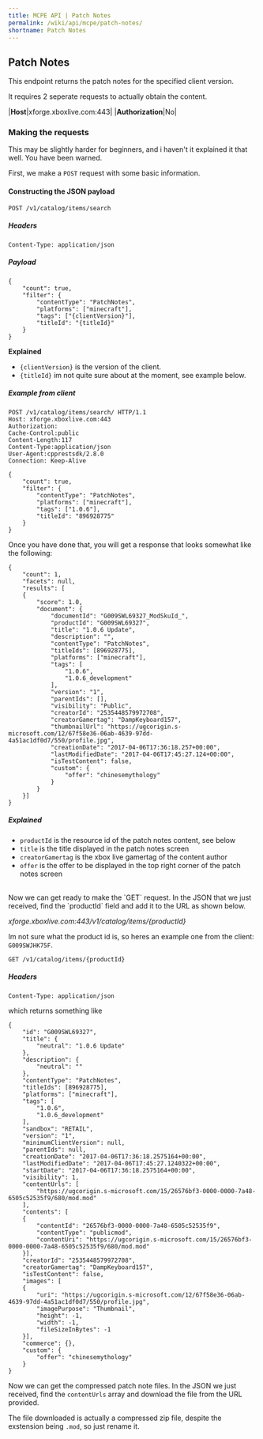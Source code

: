 ```yaml
---
title: MCPE API | Patch Notes
permalink: /wiki/api/mcpe/patch-notes/
shortname: Patch Notes
---
```

## Patch Notes
This endpoint returns the patch notes for the specified client version. 

It requires 2 seperate requests to actually obtain the content.

|**Host**|xforge.xboxlive.com:443|
|**Authorization**|No|

### Making the requests
This may be slightly harder for beginners, and i haven't it explained it that well. You have been warned.

First, we make a `POST` request with some basic information.

#### Constructing the JSON payload
  
```
POST /v1/catalog/items/search
```
  
##### Headers
```
Content-Type: application/json
```
  
##### Payload
```
{
    "count": true,
    "filter": {
        "contentType": "PatchNotes",
        "platforms": ["minecraft"],
        "tags": ["{clientVersion}"],
        "titleId": "{titleId}"
    }
}
```
  
**Explained**  
* `{clientVersion}` is the version of the client.  
* `{titleId}` im not quite sure about at the moment, see example below.  
  
##### Example from client
```
POST /v1/catalog/items/search/ HTTP/1.1
Host: xforge.xboxlive.com:443
Authorization:
Cache-Control:public
Content-Length:117
Content-Type:application/json
User-Agent:cpprestsdk/2.8.0
Connection: Keep-Alive

{
    "count": true,
    "filter": {
        "contentType": "PatchNotes",
        "platforms": ["minecraft"],
        "tags": ["1.0.6"],
        "titleId": "896928775"
    }
}
```

Once you have done that, you will get a response that looks somewhat like the following:

```
{
    "count": 1,
    "facets": null,
    "results": [
    {
        "score": 1.0,
        "document": {
            "documentId": "G009SWL69327_ModSkuId_",
            "productId": "G009SWL69327",
            "title": "1.0.6 Update",
            "description": "",
            "contentType": "PatchNotes",
            "titleIds": [896928775],
            "platforms": ["minecraft"],
            "tags": [
                "1.0.6",
                "1.0.6_development"
            ],
            "version": "1",
            "parentIds": [],
            "visibility": "Public",
            "creatorId": "2535448579972708",
            "creatorGamertag": "DampKeyboard157",
            "thumbnailUrl": "https://ugcorigin.s-microsoft.com/12/67f58e36-06ab-4639-97dd-4a51ac1df0d7/550/profile.jpg",
            "creationDate": "2017-04-06T17:36:18.257+00:00",
            "lastModifiedDate": "2017-04-06T17:45:27.124+00:00",
            "isTestContent": false,
            "custom": {
                "offer": "chinesemythology"
            }
        }
    }]
}
```

##### Explained
* `productId` is the resource id of the patch notes content, see below  
* `title` is the title displayed in the patch notes screen  
* `creatorGamertag` is the xbox live gamertag of the content author  
* `offer` is the offer to be displayed in the top right corner of the patch notes screen  
  
<br>
Now we can get ready to make the `GET` request. In the JSON that we just received, find the `productId` field and add it to the URL as shown below.

*xforge.xboxlive.com:443/v1/catalog/items/{productId}*

Im not sure what the product id is, so heres an example one from the client: `G009SWJHK75F`.
  
```
GET /v1/catalog/items/{productId}
```

##### Headers
```
Content-Type: application/json
```

which returns something like

```
{
    "id": "G009SWL69327", 
    "title": {
        "neutral": "1.0.6 Update" 
    },
    "description": {
        "neutral": ""
    },
    "contentType": "PatchNotes", 
    "titleIds": [896928775], 
    "platforms": ["minecraft"], 
    "tags": [
        "1.0.6",
        "1.0.6_development"
    ],
    "sandbox": "RETAIL", 
    "version": "1",
    "minimumClientVersion": null,
    "parentIds": null,
    "creationDate": "2017-04-06T17:36:18.2575164+00:00",
    "lastModifiedDate": "2017-04-06T17:45:27.1240322+00:00", 
    "startDate": "2017-04-06T17:36:18.2575164+00:00",
    "visibility": 1,
    "contentUrls": [ 
        "https://ugcorigin.s-microsoft.com/15/26576bf3-0000-0000-7a48-6505c52535f9/680/mod.mod"
    ],
    "contents": [
    {
        "contentId": "26576bf3-0000-0000-7a48-6505c52535f9",
        "contentType": "publicmod",
        "contentUri": "https://ugcorigin.s-microsoft.com/15/26576bf3-0000-0000-7a48-6505c52535f9/680/mod.mod"
    }],
    "creatorId": "2535448579972708",
    "creatorGamertag": "DampKeyboard157", 
    "isTestContent": false,
    "images": [
    {
        "uri": "https://ugcorigin.s-microsoft.com/12/67f58e36-06ab-4639-97dd-4a51ac1df0d7/550/profile.jpg",
        "imagePurpose": "Thumbnail",
        "height": -1,
        "width": -1,
        "fileSizeInBytes": -1
    }],
    "commerce": {},
    "custom": {
        "offer": "chinesemythology"
    }
}
```
  
Now we can get the compressed patch note files. In the JSON we just received, find the `contentUrls` array and download the file from the URL provided.

The file downloaded is actually a compressed zip file, despite the exstension being `.mod`, so just rename it.
